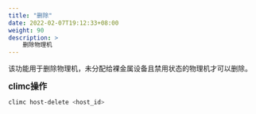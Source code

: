 ```yaml
---
title: "删除"
date: 2022-02-07T19:12:33+08:00
weight: 90
description: >
    删除物理机
---
```


该功能用于删除物理机，未分配给裸金属设备且禁用状态的物理机才可以删除。

<big>**climc操作**</big>

```bash
climc host-delete <host_id>
```
